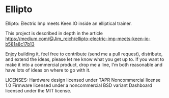 Ellipto
=======

Ellipto: Electric Imp meets Keen.IO inside an elliptical trainer.

This project is described in depth in the article https://medium.com/@Jim_reich/ellipto-electric-imp-meets-keen-io-b581a8c17b13

Enjoy building it, feel free to contribute (send me a pull request), distribute, and extend the ideas, please let me know what you get up to. If you want to make it into a commercial product, drop me a line, I'm both reasonable and have lots of ideas on where to go with it.

LICENSES:
Hardware design licensed under TAPR Noncommercial license 1.0
Firmware licensed under a noncommercial BSD variant
Dashboard licensed under the MIT license.
